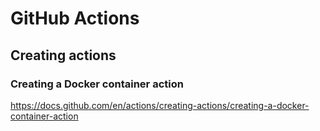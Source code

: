 # GitHub Actions

## Creating actions

### Creating a Docker container action

<https://docs.github.com/en/actions/creating-actions/creating-a-docker-container-action>

